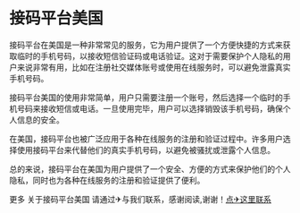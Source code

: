 # 接码平台美国

接码平台在美国是一种非常常见的服务，它为用户提供了一个方便快捷的方式来获取临时的手机号码，以接收短信验证码或电话验证。这对于需要保护个人隐私的用户来说非常有用，比如在注册社交媒体账号或使用在线服务时，可以避免泄露真实手机号码。

接码平台美国的使用非常简单，用户只需要注册一个账号，然后选择一个临时的手机号码来接收短信或电话。一旦使用完毕，用户可以选择销毁该手机号码，确保个人信息的安全。

在美国，接码平台也被广泛应用于各种在线服务的注册和验证过程中。许多用户选择使用接码平台来代替他们的真实手机号码，以避免被骚扰或泄露个人信息。

总的来说，接码平台在美国为用户提供了一个安全、方便的方式来保护他们的个人隐私，同时也为各种在线服务的注册和验证提供了便利。

更多 关于接码平台美国 请通过✈与我们联系，感谢阅读,谢谢！[点✈这里联系](https://ww.k02.cc)